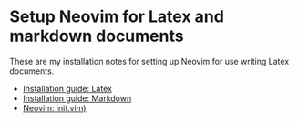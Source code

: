 # Setup Neovim for Latex and markdown documents

These are my installation notes for setting up Neovim for use writing Latex documents.

* [Installation guide: Latex](install-guides/latex-install.md)
* [Installation guide: Markdown](install-guides/markdown-install.md)
* [Neovim: init.vim)](neovim/init.vim)
